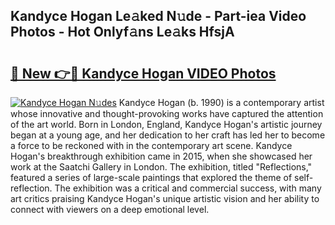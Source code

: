## Kandyce Hogan Le𝚊ked N𝚞de - Part-iea Video Photos - Hot Onlyf𝚊ns Le𝚊ks HfsjA

# <h2><a href="http://ab30661.deff.icu/?id=Kandyce+Hogan">🔗 New 👉🔴 Kandyce Hogan VIDEO Photos</a></h2>

[![Kandyce Hogan N𝚞des](https://i.imgur.com/rIISA9y.gif)](http://ab30661.deff.icu/?id=Kandyce+Hogan)
Kandyce Hogan (b. 1990) is a contemporary artist whose innovative and thought-provoking works have captured the attention of the art world. Born in London, England, Kandyce Hogan's artistic journey began at a young age, and her dedication to her craft has led her to become a force to be reckoned with in the contemporary art scene. Kandyce Hogan's breakthrough exhibition came in 2015, when she showcased her work at the Saatchi Gallery in London. The exhibition, titled "Reflections," featured a series of large-scale paintings that explored the theme of self-reflection. The exhibition was a critical and commercial success, with many art critics praising Kandyce Hogan's unique artistic vision and her ability to connect with viewers on a deep emotional level.
